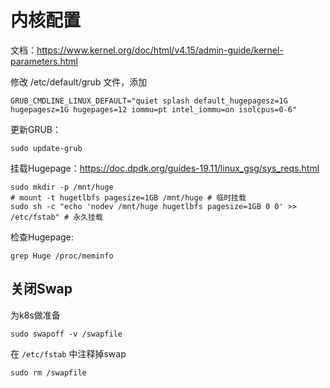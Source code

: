 # 内核配置

文档：<https://www.kernel.org/doc/html/v4.15/admin-guide/kernel-parameters.html>

修改 /etc/default/grub 文件，添加

```shell
GRUB_CMDLINE_LINUX_DEFAULT="quiet splash default_hugepagesz=1G hugepagesz=1G hugepages=12 iommu=pt intel_iommu=on isolcpus=0-6"
```

更新GRUB：

```shell
sudo update-grub
```

挂载Hugepage：<https://doc.dpdk.org/guides-19.11/linux_gsg/sys_reqs.html>

```shell
sudo mkdir -p /mnt/huge
# mount -t hugetlbfs pagesize=1GB /mnt/huge # 临时挂载
sudo sh -c "echo 'nodev /mnt/huge hugetlbfs pagesize=1GB 0 0' >> /etc/fstab" # 永久挂载
```

检查Hugepage:

```shell
grep Huge /proc/meminfo
```

## 关闭Swap

为k8s做准备

```shell
sudo swapoff -v /swapfile
```

在 `/etc/fstab` 中注释掉swap

```shell
sudo rm /swapfile
```
